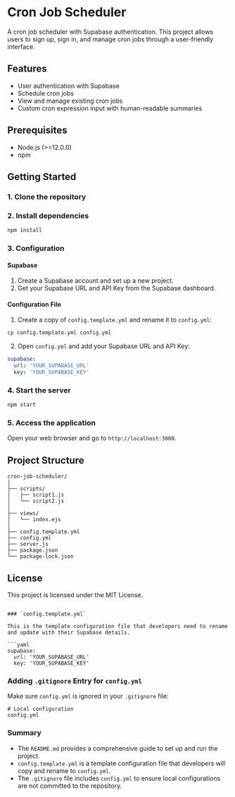 # Cron Job Scheduler

A cron job scheduler with Supabase authentication. This project allows users to sign up, sign in, and manage cron jobs through a user-friendly interface.

## Features

- User authentication with Supabase
- Schedule cron jobs
- View and manage existing cron jobs
- Custom cron expression input with human-readable summaries

## Prerequisites

- Node.js (>=12.0.0)
- npm

## Getting Started

### 1. Clone the repository

### 2. Install dependencies

```bash
npm install
```

### 3. Configuration

#### Supabase

1. Create a Supabase account and set up a new project.
2. Get your Supabase URL and API Key from the Supabase dashboard.

#### Configuration File

1. Create a copy of `config.template.yml` and rename it to `config.yml`:

```bash
cp config.template.yml config.yml
```

2. Open `config.yml` and add your Supabase URL and API Key:

```yaml
supabase:
  url: 'YOUR_SUPABASE_URL'
  key: 'YOUR_SUPABASE_KEY'
```

### 4. Start the server

```bash
npm start
```

### 5. Access the application

Open your web browser and go to `http://localhost:3000`.

## Project Structure

```
cron-job-scheduler/
│
├── scripts/
│   ├── script1.js
│   └── script2.js
│
├── views/
│   └── index.ejs
│
├── config.template.yml
├── config.yml
├── server.js
├── package.json
└── package-lock.json
```

## License

This project is licensed under the MIT License.

````

### `config.template.yml`

This is the template configuration file that developers need to rename and update with their Supabase details.

```yaml
supabase:
  url: 'YOUR_SUPABASE_URL'
  key: 'YOUR_SUPABASE_KEY'
````

### Adding `.gitignore` Entry for `config.yml`

Make sure `config.yml` is ignored in your `.gitignore` file:

```
# Local configuration
config.yml
```

### Summary

- The `README.md` provides a comprehensive guide to set up and run the project.
- `config.template.yml` is a template configuration file that developers will copy and rename to `config.yml`.
- The `.gitignore` file includes `config.yml` to ensure local configurations are not committed to the repository.
